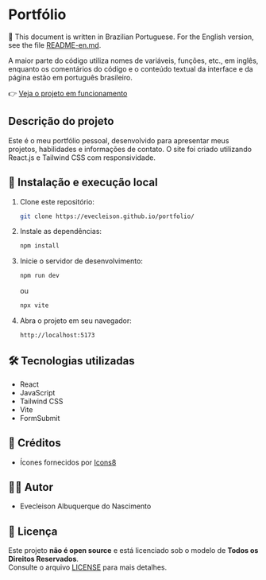 # Portfólio

📌 This document is written in Brazilian Portuguese. For the English version, see the file [README-en.md](/README-en.md).

A maior parte do código utiliza nomes de variáveis, funções, etc., em inglês, enquanto os comentários do código e o conteúdo textual da interface e da página estão em português brasileiro.

👉  [Veja o projeto em funcionamento](https://evecleison.github.io/portfolio/)

## Descrição do projeto

Este é o meu portfólio pessoal, desenvolvido para apresentar meus projetos, habilidades e informações de contato. O site foi criado utilizando React.js e Tailwind CSS com responsividade.

## 🔧 Instalação e execução local

1. Clone este repositório:
    ```bash
    git clone https://evecleison.github.io/portfolio/
    ```

2. Instale as dependências:
    ```bash
    npm install
    ```

3. Inicie o servidor de desenvolvimento:
    ```bash
    npm run dev
    ```
    ou
    ```bash
    npx vite
    ```
4. Abra o projeto em seu navegador:
    ```bash
    http://localhost:5173
    ```

## 🛠️ Tecnologias utilizadas

- React
- JavaScript
- Tailwind CSS
- Vite
- FormSubmit

## 📸 Créditos

- Ícones fornecidos por [Icons8](https://icons8.com.br/)

## 👨‍💻 Autor

- Evecleison Albuquerque do Nascimento

## 📄 Licença

Este projeto **não é open source** e está licenciado sob o modelo de **Todos os Direitos Reservados**.  
Consulte o arquivo [LICENSE](./LICENSE) para mais detalhes.







